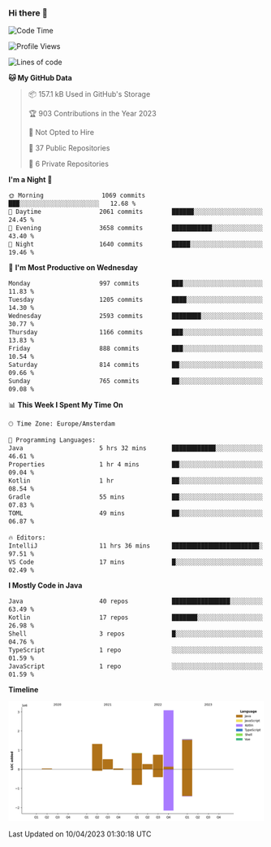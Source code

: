 ### Hi there 👋


<!--START_SECTION:waka-->
![Code Time](http://img.shields.io/badge/Code%20Time-3%2C144%20hrs%2030%20mins-blue)

![Profile Views](http://img.shields.io/badge/Profile%20Views-1-blue)

![Lines of code](https://img.shields.io/badge/From%20Hello%20World%20I%27ve%20Written-8.4%20million%20lines%20of%20code-blue)

**🐱 My GitHub Data** 

> 📦 157.1 kB Used in GitHub's Storage 
 > 
> 🏆 903 Contributions in the Year 2023
 > 
> 🚫 Not Opted to Hire
 > 
> 📜 37 Public Repositories 
 > 
> 🔑 6 Private Repositories 
 > 
**I'm a Night 🦉** 

```text
🌞 Morning                1069 commits        ███░░░░░░░░░░░░░░░░░░░░░░   12.68 % 
🌆 Daytime                2061 commits        ██████░░░░░░░░░░░░░░░░░░░   24.45 % 
🌃 Evening                3658 commits        ███████████░░░░░░░░░░░░░░   43.40 % 
🌙 Night                  1640 commits        █████░░░░░░░░░░░░░░░░░░░░   19.46 % 
```
📅 **I'm Most Productive on Wednesday** 

```text
Monday                   997 commits         ███░░░░░░░░░░░░░░░░░░░░░░   11.83 % 
Tuesday                  1205 commits        ████░░░░░░░░░░░░░░░░░░░░░   14.30 % 
Wednesday                2593 commits        ████████░░░░░░░░░░░░░░░░░   30.77 % 
Thursday                 1166 commits        ███░░░░░░░░░░░░░░░░░░░░░░   13.83 % 
Friday                   888 commits         ███░░░░░░░░░░░░░░░░░░░░░░   10.54 % 
Saturday                 814 commits         ██░░░░░░░░░░░░░░░░░░░░░░░   09.66 % 
Sunday                   765 commits         ██░░░░░░░░░░░░░░░░░░░░░░░   09.08 % 
```


📊 **This Week I Spent My Time On** 

```text
🕑︎ Time Zone: Europe/Amsterdam

💬 Programming Languages: 
Java                     5 hrs 32 mins       ████████████░░░░░░░░░░░░░   46.61 % 
Properties               1 hr 4 mins         ██░░░░░░░░░░░░░░░░░░░░░░░   09.04 % 
Kotlin                   1 hr                ██░░░░░░░░░░░░░░░░░░░░░░░   08.54 % 
Gradle                   55 mins             ██░░░░░░░░░░░░░░░░░░░░░░░   07.83 % 
TOML                     49 mins             ██░░░░░░░░░░░░░░░░░░░░░░░   06.87 % 

🔥 Editors: 
IntelliJ                 11 hrs 36 mins      ████████████████████████░   97.51 % 
VS Code                  17 mins             █░░░░░░░░░░░░░░░░░░░░░░░░   02.49 % 
```

**I Mostly Code in Java** 

```text
Java                     40 repos            ████████████████░░░░░░░░░   63.49 % 
Kotlin                   17 repos            ███████░░░░░░░░░░░░░░░░░░   26.98 % 
Shell                    3 repos             █░░░░░░░░░░░░░░░░░░░░░░░░   04.76 % 
TypeScript               1 repo              ░░░░░░░░░░░░░░░░░░░░░░░░░   01.59 % 
JavaScript               1 repo              ░░░░░░░░░░░░░░░░░░░░░░░░░   01.59 % 
```



**Timeline**

![Lines of Code chart](https://raw.githubusercontent.com/powercasgamer/powercasgamer/master/assets/bar_graph.png)


 Last Updated on 10/04/2023 01:30:18 UTC
<!--END_SECTION:waka-->
